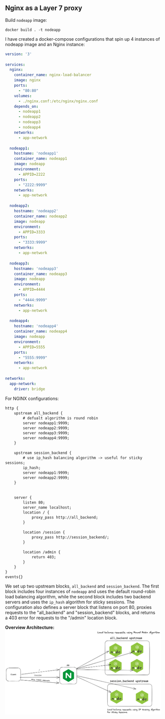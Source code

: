 ## Nginx as a Layer 7 proxy

Build `nodeapp` image:
```shell
docker build . -t nodeapp
```

I have created a docker-compose configurations that spin up 4 instances of nodeapp image and an Nginx instance:
```yaml
version: '3'

services:
  nginx:
    container_name: nginx-load-balancer
    image: nginx
    ports:
      - "80:80"
    volumes:
      - ./nginx.conf:/etc/nginx/nginx.conf
    depends_on:
      - nodeapp1
      - nodeapp2
      - nodeapp3
      - nodeapp4
    networks:
      - app-network

  nodeapp1:
    hostname: 'nodeapp1'
    container_name: nodeapp1
    image: nodeapp
    environment:
      - APPID=2222
    ports:
      - "2222:9999"
    networks:
      - app-network

  nodeapp2:
    hostname: 'nodeapp2'
    container_name: nodeapp2
    image: nodeapp
    environment:
      - APPID=3333
    ports:
      - "3333:9999"
    networks:
      - app-network

  nodeapp3:
    hostname: 'nodeapp3'
    container_name: nodeapp3
    image: nodeapp
    environment:
      - APPID=4444
    ports:
      - "4444:9999"
    networks:
      - app-network

  nodeapp4:
    hostname: 'nodeapp4'
    container_name: nodeapp4
    image: nodeapp
    environment:
      - APPID=5555
    ports:
      - "5555:9999"
    networks:
      - app-network

networks:
  app-network:
    driver: bridge
```

For NGINX configurations:
```nginx
http {
    upstream all_backend {
        # defualt algorithm is round robin
        server nodeapp1:9999;
        server nodeapp2:9999;
        server nodeapp3:9999;
        server nodeapp4:9999;
    }
    
    upstream session_backend {
        # use ip_hash balancing algorithm -> useful for sticky sessions;
        ip_hash;
        server nodeapp1:9999;
        server nodeapp2:9999;
    }


    server {
        listen 80;
        server_name localhost;
        location / {
            proxy_pass http://all_backend;
        }

        location /session {
            proxy_pass http://session_backend/;
        }

        location /admin {
            return 403;
        }
    }
}
events{}
```
We set up two upstream blocks, `all_backend` and `session_backend`. The first block includes four instances of `nodeapp` and uses the default round-robin load balancing algorithm, while the second block includes two backend servers and uses the `ip_hash` algorithm for sticky sessions. The configuration also defines a server block that listens on port 80, proxies requests to the "all_backend" and "session_backend" blocks, and returns a 403 error for requests to the "/admin" location block.

**Overview Architecture:**
![A simple architecture of Application Layer Load Balancing](layer-7-lb.png)
